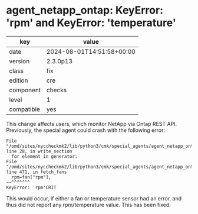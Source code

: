 [//]: # (werk v2)
# agent_netapp_ontap: KeyError: 'rpm' and KeyError: 'temperature'

key        | value
---------- | ---
date       | 2024-08-01T14:51:58+00:00
version    | 2.3.0p13
class      | fix
edition    | cre
component  | checks
level      | 1
compatible | yes

This change affects users, which monitor NetApp via Ontap REST API. Previously,
the special agent could crash with the following error:
```
File "/omd/sites/nyccheckmk2/lib/python3/cmk/special_agents/agent_netapp_ontap.py", line 28, in write_section
  for element in generator:
File "/omd/sites/nyccheckmk2/lib/python3/cmk/special_agents/agent_netapp_ontap.py", line 471, in fetch_fans
  rpm=fan["rpm"],
~~^^^^^^^
KeyError: 'rpm'CRIT
```
This would occur, if either a fan or temperature sensor had an error, and thus
did not report any rpm/temperature value. This has been fixed.
